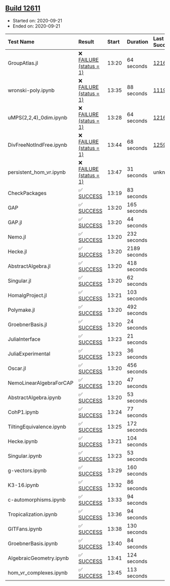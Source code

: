 ## [Build 12611](https://oscarci.mathematik.uni-kl.de/job/oscar/12611/)

* Started on: 2020-09-21
* Ended on: 2020-09-21

| Test Name    | Result | Start | Duration | Last Success | First Failure |
|:-------------|:-------|:------|:---------|:-------------|:--------------|
| GroupAtlas.jl | ❌ [FAILURE (status = 1)](https://oscarci.mathematik.uni-kl.de/job/oscar/12611/artifact/logs/build-12611/GroupAtlas.jl.log) | 13:20 | 64 seconds | [12167](https://oscarci.mathematik.uni-kl.de/job/oscar/12167/) | [12168](https://oscarci.mathematik.uni-kl.de/job/oscar/12168/) |
| wronski-poly.ipynb | ❌ [FAILURE (status = 1)](https://oscarci.mathematik.uni-kl.de/job/oscar/12611/artifact/logs/build-12611/wronski-poly.ipynb.log) | 13:35 | 88 seconds | [11192](https://oscarci.mathematik.uni-kl.de/job/oscar/11192/) | [11193](https://oscarci.mathematik.uni-kl.de/job/oscar/11193/) |
| uMPS(2,2,4)_0dim.ipynb | ❌ [FAILURE (status = 1)](https://oscarci.mathematik.uni-kl.de/job/oscar/12611/artifact/logs/build-12611/uMPS-2-2-4-_0dim.ipynb.log) | 13:28 | 64 seconds | [12167](https://oscarci.mathematik.uni-kl.de/job/oscar/12167/) | [12168](https://oscarci.mathematik.uni-kl.de/job/oscar/12168/) |
| DivFreeNotIndFree.ipynb | ❌ [FAILURE (status = 1)](https://oscarci.mathematik.uni-kl.de/job/oscar/12611/artifact/logs/build-12611/DivFreeNotIndFree.ipynb.log) | 13:44 | 68 seconds | [12594](https://oscarci.mathematik.uni-kl.de/job/oscar/12594/) | [12595](https://oscarci.mathematik.uni-kl.de/job/oscar/12595/) |
| persistent_hom_vr.ipynb | ❌ [FAILURE (status = 1)](https://oscarci.mathematik.uni-kl.de/job/oscar/12611/artifact/logs/build-12611/persistent_hom_vr.ipynb.log) | 13:47 | 31 seconds | unknown | unknown |
| CheckPackages | ✅ [SUCCESS](https://oscarci.mathematik.uni-kl.de/job/oscar/12611/artifact/logs/build-12611/CheckPackages.log) | 13:19 | 83 seconds |  |  |
| GAP | ✅ [SUCCESS](https://oscarci.mathematik.uni-kl.de/job/oscar/12611/artifact/logs/build-12611/GAP.log) | 13:20 | 165 seconds |  |  |
| GAP.jl | ✅ [SUCCESS](https://oscarci.mathematik.uni-kl.de/job/oscar/12611/artifact/logs/build-12611/GAP.jl.log) | 13:20 | 44 seconds |  |  |
| Nemo.jl | ✅ [SUCCESS](https://oscarci.mathematik.uni-kl.de/job/oscar/12611/artifact/logs/build-12611/Nemo.jl.log) | 13:20 | 232 seconds |  |  |
| Hecke.jl | ✅ [SUCCESS](https://oscarci.mathematik.uni-kl.de/job/oscar/12611/artifact/logs/build-12611/Hecke.jl.log) | 13:20 | 2189 seconds |  |  |
| AbstractAlgebra.jl | ✅ [SUCCESS](https://oscarci.mathematik.uni-kl.de/job/oscar/12611/artifact/logs/build-12611/AbstractAlgebra.jl.log) | 13:20 | 418 seconds |  |  |
| Singular.jl | ✅ [SUCCESS](https://oscarci.mathematik.uni-kl.de/job/oscar/12611/artifact/logs/build-12611/Singular.jl.log) | 13:20 | 62 seconds |  |  |
| HomalgProject.jl | ✅ [SUCCESS](https://oscarci.mathematik.uni-kl.de/job/oscar/12611/artifact/logs/build-12611/HomalgProject.jl.log) | 13:21 | 103 seconds |  |  |
| Polymake.jl | ✅ [SUCCESS](https://oscarci.mathematik.uni-kl.de/job/oscar/12611/artifact/logs/build-12611/Polymake.jl.log) | 13:20 | 492 seconds |  |  |
| GroebnerBasis.jl | ✅ [SUCCESS](https://oscarci.mathematik.uni-kl.de/job/oscar/12611/artifact/logs/build-12611/GroebnerBasis.jl.log) | 13:20 | 24 seconds |  |  |
| JuliaInterface | ✅ [SUCCESS](https://oscarci.mathematik.uni-kl.de/job/oscar/12611/artifact/logs/build-12611/JuliaInterface.log) | 13:23 | 21 seconds |  |  |
| JuliaExperimental | ✅ [SUCCESS](https://oscarci.mathematik.uni-kl.de/job/oscar/12611/artifact/logs/build-12611/JuliaExperimental.log) | 13:23 | 36 seconds |  |  |
| Oscar.jl | ✅ [SUCCESS](https://oscarci.mathematik.uni-kl.de/job/oscar/12611/artifact/logs/build-12611/Oscar.jl.log) | 13:20 | 456 seconds |  |  |
| NemoLinearAlgebraForCAP | ✅ [SUCCESS](https://oscarci.mathematik.uni-kl.de/job/oscar/12611/artifact/logs/build-12611/NemoLinearAlgebraForCAP.log) | 13:20 | 47 seconds |  |  |
| AbstractAlgebra.ipynb | ✅ [SUCCESS](https://oscarci.mathematik.uni-kl.de/job/oscar/12611/artifact/logs/build-12611/AbstractAlgebra.ipynb.log) | 13:20 | 53 seconds |  |  |
| CohP1.ipynb | ✅ [SUCCESS](https://oscarci.mathematik.uni-kl.de/job/oscar/12611/artifact/logs/build-12611/CohP1.ipynb.log) | 13:24 | 77 seconds |  |  |
| TiltingEquivalence.ipynb | ✅ [SUCCESS](https://oscarci.mathematik.uni-kl.de/job/oscar/12611/artifact/logs/build-12611/TiltingEquivalence.ipynb.log) | 13:25 | 172 seconds |  |  |
| Hecke.ipynb | ✅ [SUCCESS](https://oscarci.mathematik.uni-kl.de/job/oscar/12611/artifact/logs/build-12611/Hecke.ipynb.log) | 13:21 | 104 seconds |  |  |
| Singular.ipynb | ✅ [SUCCESS](https://oscarci.mathematik.uni-kl.de/job/oscar/12611/artifact/logs/build-12611/Singular.ipynb.log) | 13:23 | 53 seconds |  |  |
| g-vectors.ipynb | ✅ [SUCCESS](https://oscarci.mathematik.uni-kl.de/job/oscar/12611/artifact/logs/build-12611/g-vectors.ipynb.log) | 13:29 | 160 seconds |  |  |
| K3-16.ipynb | ✅ [SUCCESS](https://oscarci.mathematik.uni-kl.de/job/oscar/12611/artifact/logs/build-12611/K3-16.ipynb.log) | 13:32 | 86 seconds |  |  |
| c-automorphisms.ipynb | ✅ [SUCCESS](https://oscarci.mathematik.uni-kl.de/job/oscar/12611/artifact/logs/build-12611/c-automorphisms.ipynb.log) | 13:33 | 94 seconds |  |  |
| Tropicalization.ipynb | ✅ [SUCCESS](https://oscarci.mathematik.uni-kl.de/job/oscar/12611/artifact/logs/build-12611/Tropicalization.ipynb.log) | 13:36 | 94 seconds |  |  |
| GITFans.ipynb | ✅ [SUCCESS](https://oscarci.mathematik.uni-kl.de/job/oscar/12611/artifact/logs/build-12611/GITFans.ipynb.log) | 13:38 | 130 seconds |  |  |
| GroebnerBasis.ipynb | ✅ [SUCCESS](https://oscarci.mathematik.uni-kl.de/job/oscar/12611/artifact/logs/build-12611/GroebnerBasis.ipynb.log) | 13:40 | 84 seconds |  |  |
| AlgebraicGeometry.ipynb | ✅ [SUCCESS](https://oscarci.mathematik.uni-kl.de/job/oscar/12611/artifact/logs/build-12611/AlgebraicGeometry.ipynb.log) | 13:41 | 124 seconds |  |  |
| hom_vr_complexes.ipynb | ✅ [SUCCESS](https://oscarci.mathematik.uni-kl.de/job/oscar/12611/artifact/logs/build-12611/hom_vr_complexes.ipynb.log) | 13:45 | 113 seconds |  |  |
